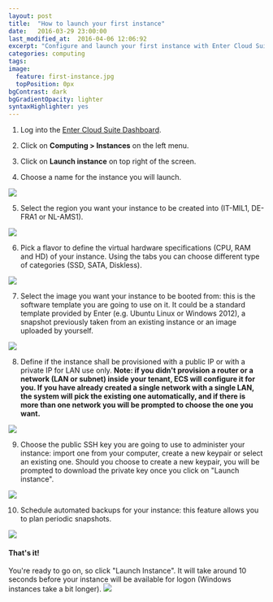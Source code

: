 ```yaml
---
layout: post
title:  "How to launch your first instance"
date:   2016-03-29 23:00:00
last_modified_at:  2016-04-06 12:06:92
excerpt: "Configure and launch your first instance with Enter Cloud Suite."
categories: computing
tags:
image:
  feature: first-instance.jpg
  topPosition: 0px
bgContrast: dark
bgGradientOpacity: lighter
syntaxHighlighter: yes
---
```

1. Log into the <a href="https://dashboard.entercloudsuite.com" target="_blank">Enter Cloud Suite Dashboard</a>.

2. Click on **Computing > Instances** on the left menu.

3. Click on **Launch instance** on top right of the screen.

4. Choose a name for the instance you will launch.
<img class="responsive-guide-img" src="{{ site.baseurl_posts_img }}ecs-computing-first-instance-03.png">

5. Select the region you want your instance to be created into (IT-MIL1, DE-FRA1 or NL-AMS1).
<img class="responsive-guide-img" src="{{ site.baseurl_posts_img }}ecs-computing-first-instance-04.png">

6. Pick a flavor to define the virtual hardware specifications (CPU, RAM and HD) of your instance. Using the tabs you can choose different type of categories (SSD, SATA, Diskless).
<img class="responsive-guide-img" src="{{ site.baseurl_posts_img }}ecs-computing-first-instance-05.png">

7. Select the image you want your instance to be booted from: this is the software template you are going to use on it. It could be a standard template provided by Enter (e.g. Ubuntu Linux or Windows 2012), a snapshot previously taken from an existing instance or an image uploaded by yourself.
<img class="responsive-guide-img" src="{{ site.baseurl_posts_img }}ecs-computing-first-instance-06.png">

8. Define if the instance shall be provisioned with a public IP or with a private IP for LAN use only.
**Note: if you didn't provision a router or a network (LAN or subnet) inside your tenant, ECS will configure it for you. If you have already created a single network with a single LAN, the system will pick the existing one automatically, and if there is more than one network you will be prompted to choose the one you want.**
<img class="responsive-guide-img" src="{{ site.baseurl_posts_img }}ecs-computing-first-instance-07.png">

9. Choose the public SSH key you are going to use to administer your instance: import one from your computer, create a new keypair or select an existing one. Should you choose to create a new keypair, you will be prompted to download the private key once you click on "Launch instance".
<img class="responsive-guide-img" src="{{ site.baseurl_posts_img }}ecs-computing-first-instance-08.png">

10. Schedule automated backups for your instance: this feature allows you to plan periodic snapshots.
<img class="responsive-guide-img" src="{{ site.baseurl_posts_img }}ecs-computing-first-instance-09.png">

#### That's it!

You're ready to go on, so click "Launch Instance". It will take around 10 seconds before your instance will be available for logon (Windows instances take a bit longer).
<img class="responsive-guide-img" src="{{ site.baseurl_posts_img }}ecs-computing-first-instance-10.png">
